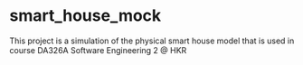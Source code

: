# smart_house_mock
This project is a simulation of the physical smart house model that is used in course DA326A Software Engineering 2 @ HKR
